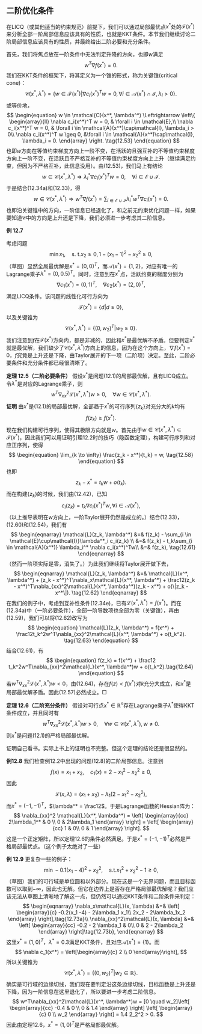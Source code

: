 ## 二阶优化条件

在LICQ（或其他适当的约束规范）前提下，我们可以通过局部最优点$x^*$处的$\mathcal{F}(x^*)$来分析全部一阶局部信息应该具有的性质，也就是KKT条件。本节我们继续讨论二阶局部信息应该具有的性质，并最终给出二阶必要和充分条件。

首先，我们将焦点放在一阶条件中无法判定升降的方向，也即$w$满足
$$
w^T\nabla f(x^*) = 0.
$$
我们在KKT条件的框架下，将其定义为一个锥的形式，称为关键锥(critical cone)：
$$
\mathcal{C}(x^*, \lambda^*) = \left\{w \in \mathcal{F}(x^*) \left|\nabla c_i(x^*)^Tw = 0, \forall i \in \mathcal{A}(x^*)\cap\mathcal{I}, \lambda_i > 0\right.\right\}.
$$
或等价地，
$$
\begin{equation}
w \in \mathcal{C}(x^*, \lambda^*) \Leftrightarrow \left\{
\begin{array}{ll}
\nabla c_i(x^*)^T w = 0, & \forall i \in \mathcal{E},\\
\nabla c_i(x^*)^T w = 0, & \forall i \in \mathcal{A}(x^*)\cap\mathcal{I}, \lambda_i > 0\\
\nabla c_i(x^*)^T w \geq 0, &\forall i \in \mathcal{A}(x^*)\cap\mathcal{I}, \lambda_i = 0.
\end{array}
\right. \tag{12.53}
\end{equation}
$$
也即$w$方向在等值约束梯度方向上一阶不变，在活跃的且强互补的不等值约束梯度方向上一阶不变，在活跃且不严格互补的不等值约束梯度方向上上升（继续满足约束，但因为不严格互补，此信息没用）。由(12.53)，我们马上有结论
$$
\begin{equation}
w \in \mathcal{C}(x^*, \lambda^*) \Rightarrow \lambda_i^*\nabla c_i(x^*)^Tw = 0, \quad \forall i \in \mathcal{E}\cup\mathcal{I}.
\tag{12.54}
\end{equation}
$$
于是结合(12.34a)和(12.33)，得
$$
\begin{equation}
w \in \mathcal{C}(x^*, \lambda^*) \Rightarrow w^T\nabla f(x^*) = \sum_{i \in \mathcal{E} \cup \mathcal{I}} \lambda_i^* w^T\nabla c_i(x^*) = 0. \tag{12.55}
\end{equation}
$$
也即沿关键锥中的方向，一阶信息已经退化了，和之前无约束优化问题一样，如果要知道$\mathcal{C}$中的方向是上升还是下降，我们必须进一步考虑其二阶信息。

**例 12.7**

考虑问题
$$
\begin{equation}
\min x_1, \quad \mbox{s. t.} x_2 \geq 0, 1 - (x_1 - 1)^2 - x_2^2 \geq 0, \tag{12.56}
\end{equation}
$$
（草图）显然全局最优解是$x^* = (0, 0)^T$，而$\mathcal{A}(x^*) = \{1, 2\}$，对应有唯一的Lagrange乘子$\lambda^* = (0, 0.5)^T$。同时，注意到在$x^*$点，活跃约束的梯度分别为
$$
\nabla c_1(x^*) = (0, 1)^T, \quad \nabla c_2(x^*) = (2, 0)^T,
$$
满足LICQ条件。该问题的线性化可行方向为
$$
\mathcal{F}(x^*) = \{d | d \geq 0\},
$$
以及关键锥为
$$
\mathcal{C}(x^*, \lambda^*) = \{(0, w_2)^T | w_2 \geq 0\}. 
$$
我们注意到$f$在$\mathcal{F}(x^*)$方向内，都是非减的，因此和$x^*$是最优解不矛盾。但要判定$x^*$就是最优解，我们缺少了$\mathcal{C}(x^*, \lambda^*)$方向上的信息，因为在这个方向上，$\nabla f(x^*) = 0$，$f$究竟是上升还是下降，由Taylor展开的下一项（二阶项）决定。至此，二阶必要条件和充分条件都已经很清晰了。

**定理 12.5（二阶必要条件）** 假设$x^*$是问题(12.1)的局部最优解，且有LICQ成立。令$\lambda^*$是对应的Lagrange乘子，则
$$
\begin{equation}
w^T \nabla_{xx}^2\mathcal{L}(x^*, \lambda^*)w \geq 0, \quad \forall w \in \mathcal{C}(x^*, \lambda^*). \tag{12.57}
\end{equation}
$$
**证明** 由$x^*$是(12.1)的局部最优解，全部趋于$x^*$的可行序列$\{z_k\}$对充分大的$k$均有
$$
f(z_k) \geq f(x^*).
$$
现在我们构建可行序列，使得其极限方向就是$w$。首先由于$w \in \mathcal{C}(x^*, \lambda^*) \subset \mathcal{F}(x^*)$，因此我们可以用证明引理12.2时的技巧（隐函数定理），构建可行序列和对应正序列，使得
$$
\begin{equation}
\lim_{k \to \infty} \frac{z_k - x^*}{t_k} = w, \tag{12.58}
\end{equation}
$$
也即
$$
\begin{equation}
z_k - x^* = t_k w + o(t_k). \tag{12.59}
\end{equation}
$$
而在构建$\{z_k\}$的时候，我们由(12.42)，已知
$$
c_i(z_k) = t_k \nabla c_i(x^*)^Tw, \forall i \in \mathcal{A}(x^*), \tag{12.60}
$$
（以上推导表明在$w$方向上，一阶Taylor展开仍然是成立的。）结合(12.33)，(12.60)和(12.54)，我们有
$$
\begin{eqnarray}
\mathcal{L}(z_k, \lambda^*) &=& f(z_k) - \sum_{i \in \mathcal{E}\cup\mathcal{I}}\lambda^*_i c_i(z_k) \\
&=& f(z_k) - t_k\sum_{i \in \mathcal{A}(x^*)} \lambda_i^* \nabla c_i(x^*)^Tw\\
&=& f(z_k), \tag{12.61}
\end{eqnarray}
$$
（然而一阶项实际是零，消失了。）为此我们继续将Taylor展开做下去，
$$
\begin{eqnarray}
\mathcal{L}(z_k, \lambda^*) &=& \mathcal{L}(x^*, \lambda^*) + (z_k - x^*)^T\nabla_x\mathcal{L}(x^*, \lambda^*) + \frac12(z_k - x^*)^T\nabla_{xx}^2\mathcal{L}(x^*, \lambda^*)(z_k - x^*) + o(\|z_k - x^*\|). \tag{12.62}
\end{eqnarray}
$$
在我们的例子中，考虑到互补性条件(12.34e)，已有$\mathcal{L}(x^*, \lambda^*) = f(x^*)$。而在(12.34a)中（一阶必要条件），全部一阶导数项也全部为零（关键锥），再由(12.59)，我们可以将(12.62)改写为
$$
\begin{equation}
\mathcal{L}(z_k, \lambda^*) = f(x^*) + \frac12t_k^2w^T\nabla_{xx}^2\mathcal{L}(x^*, \lambda^*) + o(t_k^2). \tag{12.63}
\end{equation}
$$
结合(12.61)，有
$$
\begin{equation}
f(z_k) = f(x^*) + \frac12 t_k^2w^T\nabla_{xx}^2\mathcal{L}(x^*, \lambda^*)w + o(t_k^2).\tag{12.64}
\end{equation}
$$
若$w^T\nabla_{xx}^2\mathcal{L}(x^*, \lambda^*)w < 0$，由(12.64)，存在$f(z) < f(x^*)$对$k$充分大成立，和$x^*$是局部最优解矛盾。因此(12.57)必然成立。$\Box$

**定理 12.6（二阶充分条件）** 假设对可行点$x^* \in \mathbb{R}^n$存在Lagrange乘子$\lambda^*$使得KKT条件成立，并且同时有
$$
\begin{equation}
w^T \nabla_{xx}^2\mathcal{L}(x^*, \lambda^*)w > 0, \quad \forall w \in \mathcal{C}(x^*, \lambda^*), w \neq 0. \tag{12.65}
\end{equation}
$$
则$x^*$是问题(12.1)的严格局部最优解。

证明自己看书。实际上书上的证明也不完整。但这个定理的结论还是很显然的。

**例12.8** 我们检查例12.2中出现的问题(12.8)的二阶局部信息。注意到
$$
f(x) = x_1 + x_2, \quad c_1(x) = 2 - x_1^2 - x_2^2 \geq 0,
$$
因此
$$
\mathcal{L}(x, \lambda) = (x_1 + x_2) - \lambda_1(2 - x_1^2- x_2^2),
$$
而$x^* = (-1, -1)^T$，$\lambda^* = \frac12$。于是Lagrange函数的Hessian阵为：
$$
\nabla_{xx}^2 \mathcal{L}(x^*, \lambda^*) = \left[
\begin{array}{cc}
2\lambda_1^* & 0 \\
0 & 2\lambda_1
\end{array}
\right] = \left[
\begin{array}{cc}
1 & 0\\
0 & 1
\end{array}
\right].
$$
这是一个正定矩阵，所以定理12.6的条件必然满足。于是$x^* = (-1, -1)^T$必然是严格局部最优点。（这个例子太绝对了一些）

**例 12.9** 更复杂一些的例子：
$$
\begin{equation}
\min -0.1(x_1 - 4)^2 + x_2^2, \quad \mbox{s.t.} x_1^2 + x_2^2 - 1 \geq 0, \tag{12.72}
\end{equation}
$$
（草图）我们的可行域是单位圆和以外部分。现在这是一个无界问题，而且目标函数可以取到$-\infty$，因此也无解。但它在边界上是否存在严格局部最优解呢？我们应该无法从草图上清晰地了解这一点，但仍然可以通过KKT条件和二阶条件来判定：
$$
\begin{eqnarray}
\nabla_x\mathcal{L}(x, \lambda) &=& \left[
\begin{array}{c}
-0.2(x_1 -4) - 2\lambda_1 x_1\\
2x_2 - 2\lambda_1x_2
\end{array}
\right],\tag{12.73a}\\
\nabla_{xx}^2\mathcal{L}(x, \lambda) &=& \left[
\begin{array}{cc}
-0.2 - 2 \lambda_1 & 0\\
0 & 2 - 2\lambda_2
\end{array}
\right]\tag{12.73b},
\end{eqnarray}
$$
这里$x^* = (1, 0)^T$，$\lambda^* = 0.3$满足KKT条件，且对应$\mathcal{A}(x^*) = \{1\}$。而
$$
\nabla c_1(x^*) = \left[\begin{array}{c}
2 \\ 0
\end{array}\right],
$$
所以关键锥为
$$
\mathcal{C}(x^*, \lambda^*) = \left\{(0, w_2)^T \left| w_2 \in \mathbb{R}\right.\right\}.
$$
确实是可行域的边缘切线，我们现在要判定沿这条边缘切线，目标函数是上升还是下降，因为一阶信息在这里退化了，所以要进一步考虑二阶信息。
$$
w^T\nabla_{xx}^2\mathcal{L}(x^*, \lambda^*)w = 
[0 \quad w_2]\left[
\begin{array}{cc}
-0.4 & 0 \\
0 & 1.4
\end{array}
\right]
\left[
\begin{array}{c}
0 \\ w_2
\end{array}
\right] = 1.4 2_2^2 > 0.
$$
因此由定理12.6，$x^* = (1, 0)^T$是严格局部最优解。


